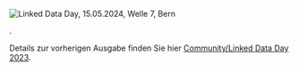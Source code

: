 ![Linked Data Day, 15.05.2024, Welle 7, Bern](/static-assets/img/linked-data-day-2024-de.png)
  
.
  
Details zur vorherigen Ausgabe finden Sie hier [Community/Linked Data Day 2023](/community/linked-data-day-2023/?lang=de).

